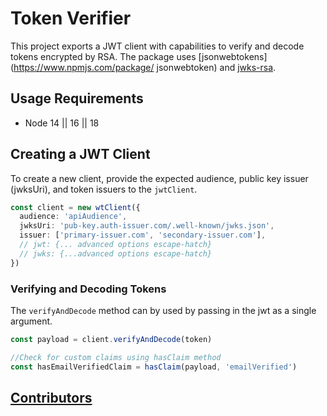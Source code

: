 # Token Verifier

This project exports a JWT client with capabilities to verify and decode tokens encrypted by RSA. The package uses [jsonwebtokens](https://www.npmjs.com/package/
jsonwebtoken) and [jwks-rsa](https://www.npmjs.com/package/jwks-rsa).

## Usage Requirements
- Node 14 || 16 || 18

## Creating a JWT Client

To create a new client, provide the expected audience, public key issuer (jwksUri), and token issuers to the `jwtClient`.

```typescript
const client = new wtClient({
  audience: 'apiAudience',
  jwksUri: 'pub-key.auth-issuer.com/.well-known/jwks.json',
  issuer: ['primary-issuer.com', 'secondary-issuer.com'],
  // jwt: {... advanced options escape-hatch} 
  // jwks: {...advanced options escape-hatch}
})
```

### Verifying and Decoding Tokens

The `verifyAndDecode` method can by used by passing in the jwt as a single argument.

```typescript
const payload = client.verifyAndDecode(token)

//Check for custom claims using hasClaim method
const hasEmailVerifiedClaim = hasClaim(payload, 'emailVerified')
```

## [Contributors](CONTRIBUTORS.md)